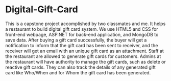 # Digital-Gift-Card
This is a capstone project accomplished by two classmates and me. 
It helps a restaurant to build digital gift card system.
We use HTML5 and CSS for front-end webpage, ASP.NET for back-end application, and MongoDB to save data.
After buying a gift card successfully, the buyer will get a notification to inform that the gift card has been sent to receiver, and the receiver will get an email with an unique gift card as an attachment.
Staff at the restaurant are allowed to generate gift cards for customers.
Admins at the restaurant will have authority to manage the gift cards, such as delete or reactive gift cards. They can also track the details of any generated gift card like Who/When and for Whom the gift card has been generated.
